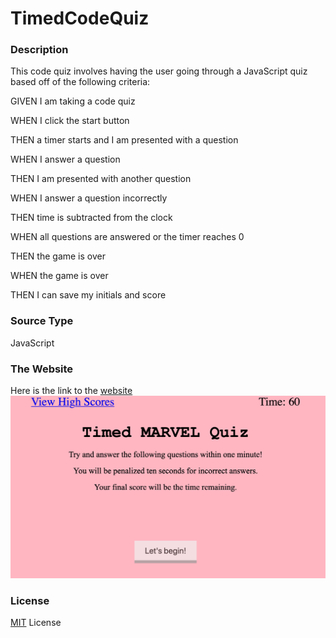# TimedCodeQuiz
<h3>Description</h3>
<p> This code quiz involves having the user going through a JavaScript quiz based off of the following criteria: </p>
<p>GIVEN I am taking a code quiz</p>
<p>WHEN I click the start button</p>
<p>THEN a timer starts and I am presented with a question</p>
<p>WHEN I answer a question</p>
<p>THEN I am presented with another question</p>
<p>WHEN I answer a question incorrectly</p>
<p>THEN time is subtracted from the clock</p>
<p>WHEN all questions are answered or the timer reaches 0</p>
<p>THEN the game is over</p>
<p>WHEN the game is over</p>
<p>THEN I can save my initials and score </p>

<h3>Source Type </h3>
<p>JavaScript</p>

<h3>The Website</h3>
<p>Here is the link to the <a href ="https://mcgeevee.github.io/TimedCodeQuiz" >website</a>
<img src="./assests/images/TimedCode.png">

<h3>License</h3>
<p><a href="https://choosealicense.com/licenses/mit/#">MIT</a> License</p>